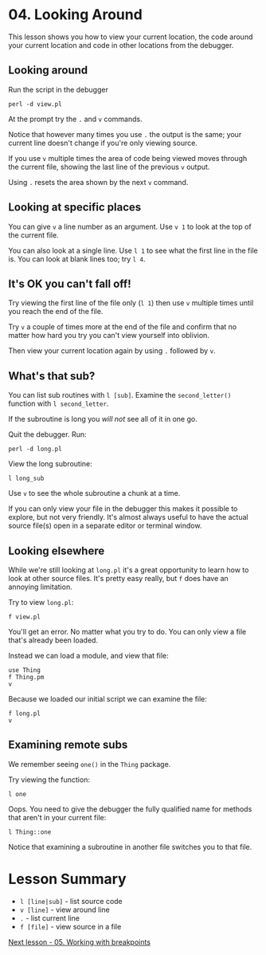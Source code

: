 # 04. Looking Around

This lesson shows you how to view your current location, the code around your
current location and code in other locations from the debugger.

## Looking around

Run the script in the debugger

    perl -d view.pl

At the prompt try the `.` and `v` commands.

Notice that however many times you use `.` the output is the same; your
current line doesn't change if you're only viewing source.

If you use `v` multiple times the area of code being viewed moves through the
current file, showing the last line of the previous `v` output.

Using `.` resets the area shown by the next `v` command.

## Looking at specific places

You can give `v` a line number as an argument.
Use `v 1` to look at the top of the current file.

You can also look at a single line.
Use `l 1` to see what the first line in the file is.
You can look at blank lines too; try `l 4`.

## It's OK you can't fall off!

Try viewing the first line of the file only (`l 1`) then use `v` multiple
times until you reach the end of the file.

Try `v` a couple of times more at the end of the file and confirm that no matter
how hard you try you can't view yourself into oblivion.

Then view your current location again by using `.` followed by `v`.

## What's that sub?

You can list sub routines with `l [sub]`. Examine the `second_letter()`
function with `l second_letter`.

If the subroutine is long you _will not_ see all of it in one go.

Quit the debugger. Run:

    perl -d long.pl

View the long subroutine:

    l long_sub

Use `v` to see the whole subroutine a chunk at a time.

If you can only view your file in the debugger this makes it possible to
explore, but not very friendly. It's almost always useful to have the actual
source file(s) open in a separate editor or terminal window.

## Looking elsewhere

While we're still looking at `long.pl` it's a great opportunity to learn how
to look at other source files. It's pretty easy really, but `f` does have an
annoying limitation.

Try to view `long.pl`:

    f view.pl

You'll get an error. No matter what you try to do. You can only view a file
that's already been loaded.

Instead we can load a module, and view that file:

    use Thing
    f Thing.pm
    v

Because we loaded our initial script we can examine the file:

    f long.pl
    v

## Examining remote subs

We remember seeing `one()` in the `Thing` package.

Try viewing the function:

    l one

Oops. You need to give the debugger the fully qualified name for methods that
aren't in your current file:

    l Thing::one

Notice that examining a subroutine in another file switches you to that file.

# Lesson Summary

* `l [line|sub]` - list source code
* `v [line]` - view around line
* `.` - list current line
* `f [file]` - view source in a file

[Next lesson - 05. Working with breakpoints](https://github.com/NET-A-PORTER/perl-debugger-tutorial/blob/master/05.breakpoints/README.md)